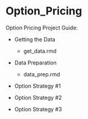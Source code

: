 # Option_Pricing

Option Pricing Project Guide:

- Getting the Data
  - get_data.rmd
    
- Data Preparation
  - data_prep.rmd
 
- Option Strategy #1
- Option Strategy #2
- Option Strategy #3
